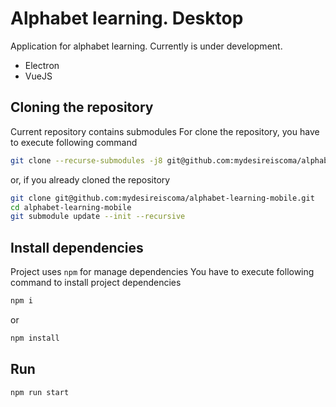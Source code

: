 # Alphabet learning. Desktop

Application for alphabet learning. Currently is under development.

- Electron
- VueJS

## Cloning the repository
Current repository contains submodules
For clone the repository, you have to execute following command
```bash
git clone --recurse-submodules -j8 git@github.com:mydesireiscoma/alphabet-learning-mobile.git
```
or, if you already cloned the repository
```bash
git clone git@github.com:mydesireiscoma/alphabet-learning-mobile.git
cd alphabet-learning-mobile
git submodule update --init --recursive
```

## Install dependencies
Project uses `npm` for manage dependencies
You have to execute following command to install project dependencies
```bash
npm i
```
or
```bash
npm install
```

## Run
```bash
npm run start
```